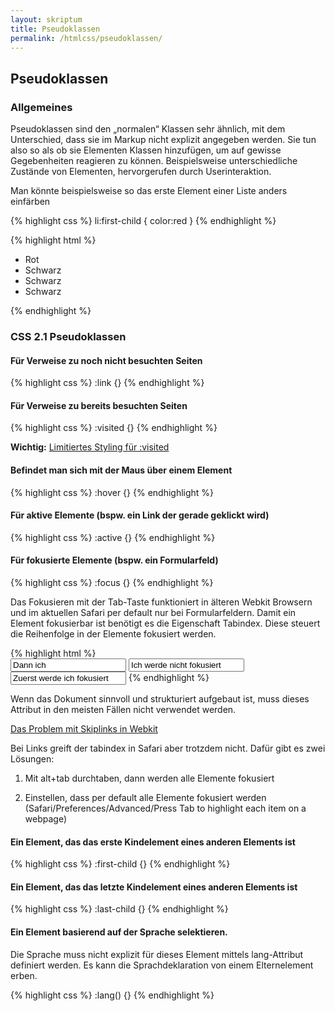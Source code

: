 ```yaml
---
layout: skriptum
title: Pseudoklassen
permalink: /htmlcss/pseudoklassen/
---
```


## Pseudoklassen

### Allgemeines

Pseudoklassen sind den „normalen“ Klassen sehr ähnlich, mit dem Unterschied, dass sie im Markup nicht explizit angegeben werden. Sie tun also so als ob sie Elementen Klassen hinzufügen, um auf gewisse Gegebenheiten reagieren zu können. Beispielsweise unterschiedliche Zustände von Elementen, hervorgerufen durch Userinteraktion.

Man könnte beispielsweise so das erste Element einer Liste anders einfärben

{% highlight css %}
li:first-child {
  color:red
}
{% endhighlight %}

{% highlight html %}
<ul>
  <li>Rot</li>
  <li>Schwarz</li>
  <li>Schwarz</li>
  <li>Schwarz</li>
</ul>
{% endhighlight %}

### CSS 2.1 Pseudoklassen

#### Für Verweise zu noch nicht besuchten Seiten

{% highlight css %}
:link {}
{% endhighlight %}

#### Für Verweise zu bereits besuchten Seiten

{% highlight css %}
:visited {}
{% endhighlight %}


**Wichtig:** [Limitiertes Styling für :visited](http://hacks.mozilla.org/2010/03/privacy-related-changes-coming-to-css-vistited)

#### Befindet man sich mit der Maus über einem Element

{% highlight css %}	
:hover {}
{% endhighlight %}

#### Für aktive Elemente (bspw. ein Link der gerade geklickt wird)

{% highlight css %}	
:active {}
{% endhighlight %}

#### Für fokusierte Elemente (bspw. ein Formularfeld)

{% highlight css %}	
:focus {}
{% endhighlight %}

Das Fokusieren mit der Tab-Taste funktioniert in älteren Webkit Browsern und im aktuellen Safari per default nur bei Formularfeldern. Damit ein Element fokusierbar ist benötigt es die Eigenschaft Tabindex. Diese steuert die Reihenfolge in der Elemente fokusiert werden. 

{% highlight html %}	
<input type="text" tabindex="1" value="Dann ich" />
<input type="text" tabindex="-1" value="Ich werde nicht fokusiert" />
<input type="text" tabindex="0" value="Zuerst werde ich fokusiert" />
{% endhighlight %}

Wenn das Dokument sinnvoll und strukturiert aufgebaut ist, muss dieses Attribut in den meisten Fällen nicht verwendet werden.

[Das Problem mit Skiplinks in Webkit](http://whatisdamon.com/blog/2012/01/why-your-skip-to-content-link-might-not-work/)

Bei Links greift der tabindex in Safari aber trotzdem nicht. Dafür gibt es zwei Lösungen:

1. Mit alt+tab durchtaben, dann werden alle Elemente fokusiert

2. Einstellen, dass per default alle Elemente fokusiert werden (Safari/Preferences/Advanced/Press Tab to highlight each item on a webpage)

#### Ein Element, das das erste Kindelement eines anderen Elements ist

{% highlight css %}	
:first-child {}
{% endhighlight %}

#### Ein Element, das das letzte Kindelement eines anderen Elements ist

{% highlight css %}	
:last-child {}
{% endhighlight %}

#### Ein Element basierend auf der Sprache selektieren.

Die Sprache muss nicht explizit für dieses Element mittels lang-Attribut definiert werden. Es kann die Sprachdeklaration von einem Elternelement erben.

{% highlight css %}	
:lang() {}
{% endhighlight %}
